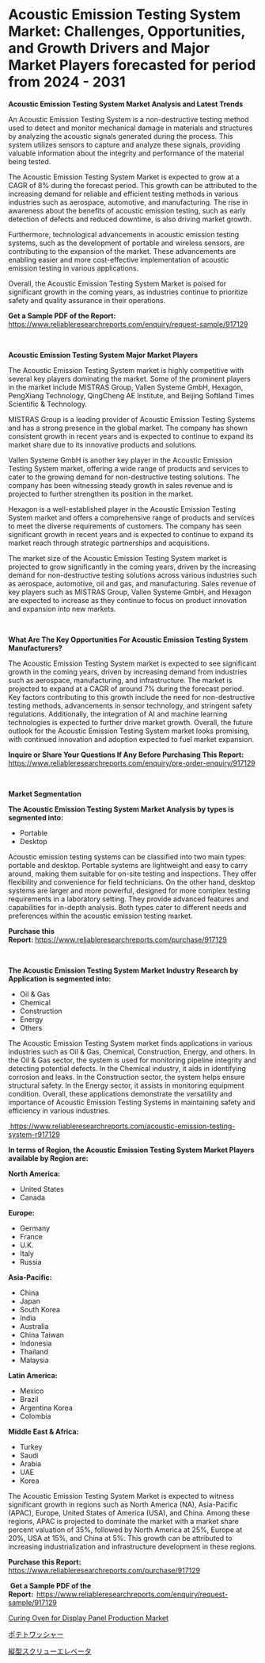 <p><h1>Acoustic Emission Testing System Market: Challenges, Opportunities, and Growth Drivers and Major Market Players forecasted for period from 2024 - 2031</h1></p><p><strong>Acoustic Emission Testing System Market Analysis and Latest Trends</strong></p>
<p><p>An Acoustic Emission Testing System is a non-destructive testing method used to detect and monitor mechanical damage in materials and structures by analyzing the acoustic signals generated during the process. This system utilizes sensors to capture and analyze these signals, providing valuable information about the integrity and performance of the material being tested.</p><p>The Acoustic Emission Testing System Market is expected to grow at a CAGR of 8% during the forecast period. This growth can be attributed to the increasing demand for reliable and efficient testing methods in various industries such as aerospace, automotive, and manufacturing. The rise in awareness about the benefits of acoustic emission testing, such as early detection of defects and reduced downtime, is also driving market growth.</p><p>Furthermore, technological advancements in acoustic emission testing systems, such as the development of portable and wireless sensors, are contributing to the expansion of the market. These advancements are enabling easier and more cost-effective implementation of acoustic emission testing in various applications.</p><p>Overall, the Acoustic Emission Testing System Market is poised for significant growth in the coming years, as industries continue to prioritize safety and quality assurance in their operations.</p></p>
<p><strong>Get a Sample PDF of the Report:&nbsp;</strong> <a href="https://www.reliableresearchreports.com/enquiry/request-sample/917129">https://www.reliableresearchreports.com/enquiry/request-sample/917129</a></p>
<p>&nbsp;</p>
<p><strong>Acoustic Emission Testing System Major Market Players</strong></p>
<p><p>The Acoustic Emission Testing System market is highly competitive with several key players dominating the market. Some of the prominent players in the market include MISTRAS Group, Vallen Systeme GmbH, Hexagon, PengXiang Technology, QingCheng AE Institute, and Beijing Softland Times Scientific & Technology.</p><p>MISTRAS Group is a leading provider of Acoustic Emission Testing Systems and has a strong presence in the global market. The company has shown consistent growth in recent years and is expected to continue to expand its market share due to its innovative products and solutions.</p><p>Vallen Systeme GmbH is another key player in the Acoustic Emission Testing System market, offering a wide range of products and services to cater to the growing demand for non-destructive testing solutions. The company has been witnessing steady growth in sales revenue and is projected to further strengthen its position in the market.</p><p>Hexagon is a well-established player in the Acoustic Emission Testing System market and offers a comprehensive range of products and services to meet the diverse requirements of customers. The company has seen significant growth in recent years and is expected to continue to expand its market reach through strategic partnerships and acquisitions.</p><p>The market size of the Acoustic Emission Testing System market is projected to grow significantly in the coming years, driven by the increasing demand for non-destructive testing solutions across various industries such as aerospace, automotive, oil and gas, and manufacturing. Sales revenue of key players such as MISTRAS Group, Vallen Systeme GmbH, and Hexagon are expected to increase as they continue to focus on product innovation and expansion into new markets.</p></p>
<p>&nbsp;</p>
<p><strong>What Are The Key Opportunities For Acoustic Emission Testing System Manufacturers?</strong></p>
<p><p>The Acoustic Emission Testing System market is expected to see significant growth in the coming years, driven by increasing demand from industries such as aerospace, manufacturing, and infrastructure. The market is projected to expand at a CAGR of around 7% during the forecast period. Key factors contributing to this growth include the need for non-destructive testing methods, advancements in sensor technology, and stringent safety regulations. Additionally, the integration of AI and machine learning technologies is expected to further drive market growth. Overall, the future outlook for the Acoustic Emission Testing System market looks promising, with continued innovation and adoption expected to fuel market expansion.</p></p>
<p><strong>Inquire or Share Your Questions If Any Before Purchasing This Report:</strong> <a href="https://www.reliableresearchreports.com/enquiry/pre-order-enquiry/917129">https://www.reliableresearchreports.com/enquiry/pre-order-enquiry/917129</a></p>
<p>&nbsp;</p>
<p><strong>Market Segmentation</strong></p>
<p><strong>The Acoustic Emission Testing System Market Analysis by types is segmented into:</strong></p>
<p><ul><li>Portable</li><li>Desktop</li></ul></p>
<p><p>Acoustic emission testing systems can be classified into two main types: portable and desktop. Portable systems are lightweight and easy to carry around, making them suitable for on-site testing and inspections. They offer flexibility and convenience for field technicians. On the other hand, desktop systems are larger and more powerful, designed for more complex testing requirements in a laboratory setting. They provide advanced features and capabilities for in-depth analysis. Both types cater to different needs and preferences within the acoustic emission testing market.</p></p>
<p><strong>Purchase this Report:&nbsp;</strong><a href="https://www.reliableresearchreports.com/purchase/917129">https://www.reliableresearchreports.com/purchase/917129</a></p>
<p>&nbsp;</p>
<p><strong>The Acoustic Emission Testing System Market Industry Research by Application is segmented into:</strong></p>
<p><ul><li>Oil & Gas</li><li>Chemical</li><li>Construction</li><li>Energy</li><li>Others</li></ul></p>
<p><p>The Acoustic Emission Testing System market finds applications in various industries such as Oil & Gas, Chemical, Construction, Energy, and others. In the Oil & Gas sector, the system is used for monitoring pipeline integrity and detecting potential defects. In the Chemical industry, it aids in identifying corrosion and leaks. In the Construction sector, the system helps ensure structural safety. In the Energy sector, it assists in monitoring equipment condition. Overall, these applications demonstrate the versatility and importance of Acoustic Emission Testing Systems in maintaining safety and efficiency in various industries.</p></p>
<p><a href="https://www.reliableresearchreports.com/acoustic-emission-testing-system-r917129">&nbsp;https://www.reliableresearchreports.com/acoustic-emission-testing-system-r917129</a></p>
<p><strong>In terms of Region, the Acoustic Emission Testing System Market Players available by Region are:</strong></p>
<p>
    <p> <strong> North America: </strong>
        <ul>
            <li>United States</li>
            <li>Canada</li>
        </ul>
        </p> 
    <p> <strong> Europe: </strong>
        <ul>
            <li>Germany</li>
            <li>France</li>
            <li>U.K.</li>
            <li>Italy</li>
            <li>Russia</li>
        </ul>
        </p> 
    <p> <strong> Asia-Pacific: </strong>
        <ul>
            <li>China</li>
            <li>Japan</li>
            <li>South Korea</li>
            <li>India</li>
            <li>Australia</li>
            <li>China Taiwan</li>
            <li>Indonesia</li>
            <li>Thailand</li>
            <li>Malaysia</li>
        </ul>
        </p> 
    <p> <strong> Latin America: </strong>
        <ul>
            <li>Mexico</li>
            <li>Brazil</li>
            <li>Argentina Korea</li>
            <li>Colombia</li>
        </ul>
        </p> 
    <p> <strong> Middle East & Africa: </strong>
        <ul>
            <li>Turkey</li>
            <li>Saudi</li>
            <li>Arabia</li>
            <li>UAE</li>
            <li>Korea</li>
        </ul>
    </p>
    </p>
<p><p>The Acoustic Emission Testing System Market is expected to witness significant growth in regions such as North America (NA), Asia-Pacific (APAC), Europe, United States of America (USA), and China. Among these regions, APAC is projected to dominate the market with a market share percent valuation of 35%, followed by North America at 25%, Europe at 20%, USA at 15%, and China at 5%. This growth can be attributed to increasing industrialization and infrastructure development in these regions.</p></p>
<p><strong>Purchase this Report: </strong><a href="https://www.reliableresearchreports.com/purchase/917129">https://www.reliableresearchreports.com/purchase/917129</a></p>
<p>&nbsp;<strong>Get a Sample PDF of the Report:&nbsp;&nbsp;</strong><a href="https://www.reliableresearchreports.com/enquiry/request-sample/917129">https://www.reliableresearchreports.com/enquiry/request-sample/917129</a></p>
<p><strong></strong></p>
<p><p><a href="https://github.com/mancsybtousav/Market-Research-Report-List-2/blob/main/curing-oven-for-display-panel-production-market.md">Curing Oven for Display Panel Production Market</a></p><p><a href="https://github.com/KaydenJohns1964/Market-Research-Report-List-1/blob/main/673188739027.md">ポテトワッシャー</a></p><p><a href="https://github.com/decker5351/Market-Research-Report-List-1/blob/main/999255039028.md">縦型スクリューエレベータ</a></p></p>